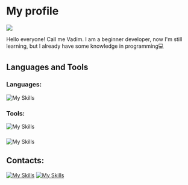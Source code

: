 # My profile
<img src="https://komarev.com/ghpvc/?username=vadbash&style=for-the-badge">

Hello everyone! Call me Vadim. I am a beginner developer, now I'm still learning, but I already have some knowledge in programming💻

## Languages and Tools
### Languages:
![My Skills](https://skillicons.dev/icons?i=python,php,js,C++,cpp)
### Tools:
![My Skills](https://skillicons.dev/icons?i=html,css)
###
![My Skills](https://skillicons.dev/icons?i=linux,vim,sqlite,mysql,postgresql,git,github,figma,stackoverflow,vscode,django)

## Contacts:
[![My Skills](https://skillicons.dev/icons?i=discord)](https://discord.com/users/Vadik#9484/)
[![My Skills](https://skillicons.dev/icons?i=instagram)](https://www.instagram.com/vadysic/)
